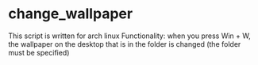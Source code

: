# change_wallpaper
This script is written for arch linux Functionality: when you press Win + W, the wallpaper on the desktop that is in the folder is changed (the folder must be specified)

